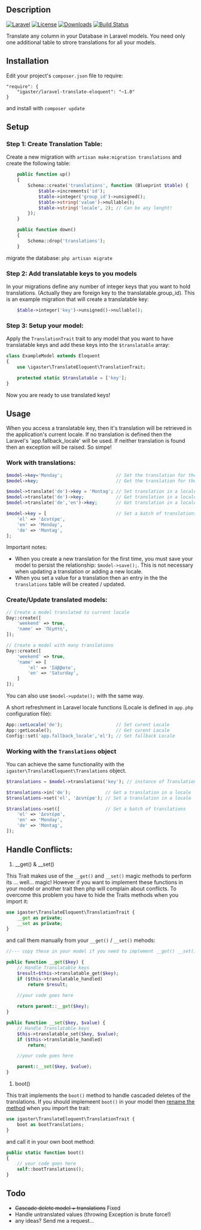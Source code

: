 ## Description
[![Laravel](https://img.shields.io/badge/Laravel-5.x-orange.svg)](http://laravel.com)
[![License](http://img.shields.io/badge/license-MIT-brightgreen.svg)](https://tldrlegal.com/license/mit-license)
[![Downloads](https://img.shields.io/packagist/dt/igaster/laravel-translate-eloquent.svg)](https://packagist.org/packages/igaster/laravel-translate-eloquent)
[![Build Status](https://travis-ci.org/igaster/laravel-translate-eloquent.svg?branch=master)](https://travis-ci.org/igaster/laravel-translate-eloquent)



Translate any column in your Database in Laravel models. You need only one additional table to strore translations for all your models.

## Installation

Edit your project's `composer.json` file to require:

    "require": {
        "igaster/laravel-translate-eloquent": "~1.0"
    }

and install with `composer update`

## Setup

### Step 1: Create Translation Table:

Create a new migration with `artisan make:migration translations` and create the following table:

```php
    public function up()
    {
        Schema::create('translations', function (Blueprint $table) {
            $table->increments('id');
            $table->integer('group_id')->unsigned();
            $table->string('value')->nullable();
            $table->string('locale', 2); // Can be any lenght!
        });
    }

    public function down()
    {
        Schema::drop('translations');
    }
```

migrate the database: `php artisan migrate`

### Step 2: Add translatable keys to you models

In your migrations define any number of integer keys that you want to hold translations. (Actually they are foreign key to the translatable.group_id). This is an example migration that will create a translatable key:


```php
    $table->integer('key')->unsigned()->nullable();
```

### Step 3: Setup your model:

Apply the `TranslationTrait` trait to any model that you want to have translatable keys and add these keys into the `$translatable` array:

```php
class ExampleModel extends Eloquent
{
    use \igaster\TranslateEloquent\TranslationTrait;

    protected static $translatable = ['key'];
}
```

Now you are ready to use translated keys!

## Usage

When you access a translatable key, then it's translation will be retrieved in the application's current locale. If no translation is defined then the Laravel's 'app.fallback_locale' will be used. If neither translation is found then an exception will be raised. So simpe!

### Work with translations:

```php
$model->key='Monday';                    // Set the translation for the current Locale.  
$model->key;                             // Get the translation for the current Locale

$model->translate('de')->key = 'Montag'; // Set translation in a locale
$model->translate('de')->key;            // Get translation in a locale
$model->translate('de','en')->key;       // Get translation in a locale / fallback locale

$model->key = [                          // Set a batch of translations
    'el' => 'Δευτέρα',
    'en' => 'Monday',
    'de' => 'Montag',
];

```

Important notes:

* When you create a new translation for the first time, you must save your model to persist the relationship: `$model->save();`. This is not necessary when updating a translation or adding a new locale.
* When you set a value for a translation then an entry in the the `translations` table will be created / updated.

### Create/Update translated models:

```php
// Create a model translated to current locale
Day::create([
    'weekend' => true,
    'name' => 'Πέμπτη',
]);

// Create a model with many translations
Day::create([
    'weekend' => true,
    'name' => [
        'el' => 'Σάββατο',
        'en' => 'Saturday',
    ]
]);
```

You can also use `$model->update();` with the same way.

A short refreshment in Laravel locale functions (Locale is defined in `app.php` configuration file):
```php
App::setLocale('de');                    // Set curent Locale
App::getLocale();                        // Get curent Locale
Config::set('app.fallback_locale','el'); // Set fallback Locale
```

### Working with the `Translations` object

You can achieve the same functionality with the `igaster\TranslateEloquent\Translations` object.

```php
$translations = $model->translations('key'); // instance of Translations collection

$translations->in('de');             // Get a translation in a locale
$translations->set('el', 'Δευτέρα'); // Set a translation in a locale

$translations->set([                 // Set a batch of translations
    'el' => 'Δευτέρα',
    'en' => 'Monday',
    'de' => 'Montag',
]);
```

## Handle Conflicts:

1. __get() & __set()

This Trait makes use of the `__get()` and `__set()` magic methods to perform its ... well... magic! However if you want to implement these functions in your model or another trait then php will complain about conflicts. To overcome this problem you have to hide the Traits methods when you import it:

```php
use igaster\TranslateEloquent\TranslationTrait {
    __get as private; 
    __set as private; 
}
```

and call them manually from your `__get()` / `__set()` mehods:

```php
//--- copy these in your model if you need to implement __get() __set() methods

public function __get($key) {
    // Handle Translatable keys
    $result=$this->translatable_get($key);
    if ($this->translatable_handled)
        return $result;

    //your code goes here
    
    return parent::__get($key);
}

public function __set($key, $value) {
    // Handle Translatable keys
    $this->translatable_set($key, $value);
    if ($this->translatable_handled)
        return;

    //your code goes here

    parent::__set($key, $value);
} 
```

1. boot()

This trait implements the `boot()` method to handle cascaded deletes of the translations. If you should implemeent `boot()` in your model then [rename the method](http://php.net/manual/en/language.oop5.traits.php) when you import the trait:

```php
use igaster\TranslateEloquent\TranslationTrait {
    boot as bootTranslations;
}
```

and call it in your own boot method:

```php
public static function boot()
{
    // your code goes here
    self::bootTranslations();
}
```

## Todo
* ~~Cascade delete model + translations~~ Fixed
* Handle untranslated values (throwing Exception is brute force!)
* any ideas? Send me a request...